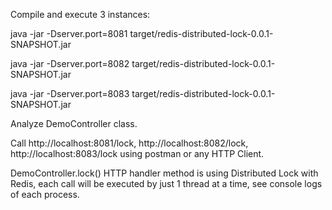 Compile and execute 3 instances:

java -jar -Dserver.port=8081 target/redis-distributed-lock-0.0.1-SNAPSHOT.jar

java -jar -Dserver.port=8082 target/redis-distributed-lock-0.0.1-SNAPSHOT.jar

java -jar -Dserver.port=8083 target/redis-distributed-lock-0.0.1-SNAPSHOT.jar


Analyze DemoController class.

Call http://localhost:8081/lock, http://localhost:8082/lock, http://localhost:8083/lock
using postman or any HTTP Client.

DemoController.lock() HTTP handler method is using Distributed Lock with Redis, each call
will be executed by just 1 thread at a time, see console logs of each process.

